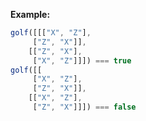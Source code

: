 **Example:**

```javascript
golf([[["X", "Z"],
     ["Z", "X"]],
    [["Z", "X"],
     ["X", "Z"]]]) === true
golf([[
     ["X", "Z"],
     ["Z", "X"]],
    [["X", "Z"],
     ["Z", "X"]]]) === false
```